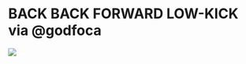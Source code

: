 <!--
id: 155313205
link: http://tumblr.atmos.org/post/155313205/back-back-forward-low-kick-via-godfoca
slug: back-back-forward-low-kick-via-godfoca
date: Mon Aug 03 2009 19:21:34 GMT-0700 (PDT)
publish: 2009-08-03
tags: 
title: BACK BACK FORWARD LOW-KICK via @godfoca
-->


BACK BACK FORWARD LOW-KICK via @godfoca
=======================================

![](http://www.tumblr.com/photo/1280/atmos/155313205/1/ZyX8UpfynqpjtqcpibWAxWAH)

